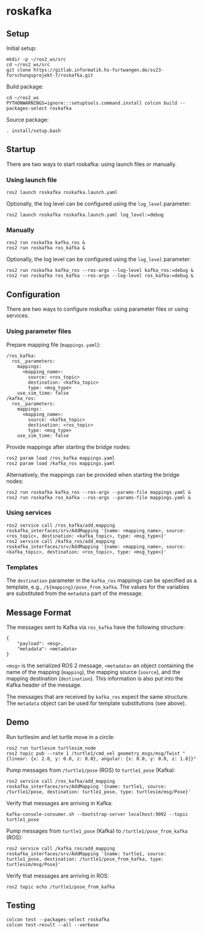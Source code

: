 # roskafka

## Setup

Initial setup:

    mkdir -p ~/ros2_ws/src
    cd ~/ros2_ws/src
    git clone https://gitlab.informatik.hs-furtwangen.de/ss23-forschungsprojekt-7/roskafka.git

Build package:

    cd ~/ros2_ws
    PYTHONWARNINGS=ignore:::setuptools.command.install colcon build --packages-select roskafka

Source package:

    . install/setup.bash

## Startup

There are two ways to start roskafka: using launch files or manually.

### Using launch file

    ros2 launch roskafka roskafka.launch.yaml

Optionally, the log level can be configured using the `log_level` parameter:

    ros2 launch roskafka roskafka.launch.yaml log_level:=debug

### Manually

    ros2 run roskafka kafka_ros &
    ros2 run roskafka ros_kafka &

Optionally, the log level can be configured using the `log_level` parameter:

    ros2 run roskafka kafka_ros --ros-args --log-level kafka_ros:=debug &
    ros2 run roskafka ros_kafka --ros-args --log-level ros_kafka:=debug &

## Configuration

There are two ways to configure roskafka: using parameter files or using
services.

### Using parameter files

Prepare mapping file (`mappings.yaml`):

    /ros_kafka:
      ros__parameters:
        mappings:
          <mapping_name>:
            source: <ros_topic>
            destination: <kafka_topic>
            type: <msg_type>
        use_sim_time: false
    /kafka_ros:
      ros__parameters:
        mappings:
          <mapping_name>:
            source: <kafka_topic>
            destination: <ros_topic>
            type: <msg_type>
        use_sim_time: false

Provide mappings after starting the bridge nodes:

    ros2 param load /ros_kafka mappings.yaml
    ros2 param load /kafka_ros mappings.yaml

Alternatively, the mappings can be provided when starting the bridge nodes:

    ros2 run roskafka kafka_ros --ros-args --params-file mappings.yaml &
    ros2 run roskafka ros_kafka --ros-args --params-file mappings.yaml &

### Using services

    ros2 service call /ros_kafka/add_mapping roskafka_interfaces/srv/AddMapping '{name: <mapping_name>, source: <ros_topic>, destination: <kafka_topic>, type: <msg_type>}'
    ros2 service call /kafka_ros/add_mapping roskafka_interfaces/srv/AddMapping '{name: <mapping_name>, source: <kafka_topic>, destination: <ros_topic>, type: <msg_type>}'

### Templates

The `destination` parameter in the `kafka_ros` mappings can be specified as a
template, e.g., `/${mapping}/pose_from_kafka`. The values for the variables are
substituted from the `metadata` part of the message.

## Message Format

The messages sent to Kafka via `ros_kafka` have the following structure:

    {
        "payload": <msg>,
        "metadata": <metadata>
    }

`<msg>` is the serialized ROS 2 message, `<metadata>` an object containing the
name of the mapping (`mapping`), the mapping source (`source`), and the mapping
destination (`destination`). This information is also put into the Kafka header
of the message.

The messages that are received by `kafka_ros` expect the same structure. The
`metadata` object can be used for template substitutions (see above).

## Demo

Run turtlesim and let turtle move in a circle:

    ros2 run turtlesim turtlesim_node
    ros2 topic pub --rate 1 /turtle1/cmd_vel geometry_msgs/msg/Twist "{linear: {x: 2.0, y: 0.0, z: 0.0}, angular: {x: 0.0, y: 0.0, z: 1.8}}"

Pump messages from `/turtle1/pose` (ROS) to `turtle1_pose` (Kafka):

    ros2 service call /ros_kafka/add_mapping roskafka_interfaces/srv/AddMapping '{name: turtle1, source: /turtle1/pose, destination: turtle1_pose, type: turtlesim/msg/Pose}'

Verify that messages are arriving in Kafka:

    kafka-console-consumer.sh --bootstrap-server localhost:9092 --topic turtle1_pose

Pump messages from `turtle1_pose` (Kafka) to `/turtle1/pose_from_kafka` (ROS):

    ros2 service call /kafka_ros/add_mapping roskafka_interfaces/srv/AddMapping '{name: turtle1, source: turtle1_pose, destination: /turtle1/pose_from_kafka, type: turtlesim/msg/Pose}'

Verify that messages are arriving in ROS:

    ros2 topic echo /turtle1/pose_from_kafka

## Testing

    colcon test --packages-select roskafka
    colcon test-result --all --verbose

